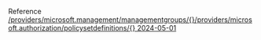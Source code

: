 Reference [/providers/microsoft.management/managementgroups/{}/providers/microsoft.authorization/policysetdefinitions/{} 2024-05-01](/Resources/mgmt-plane/L3Byb3ZpZGVycy9taWNyb3NvZnQubWFuYWdlbWVudC9tYW5hZ2VtZW50Z3JvdXBzL3t9L3Byb3ZpZGVycy9taWNyb3NvZnQuYXV0aG9yaXphdGlvbi9wb2xpY3lzZXRkZWZpbml0aW9ucy97fQ==/2024-05-01.xml)
